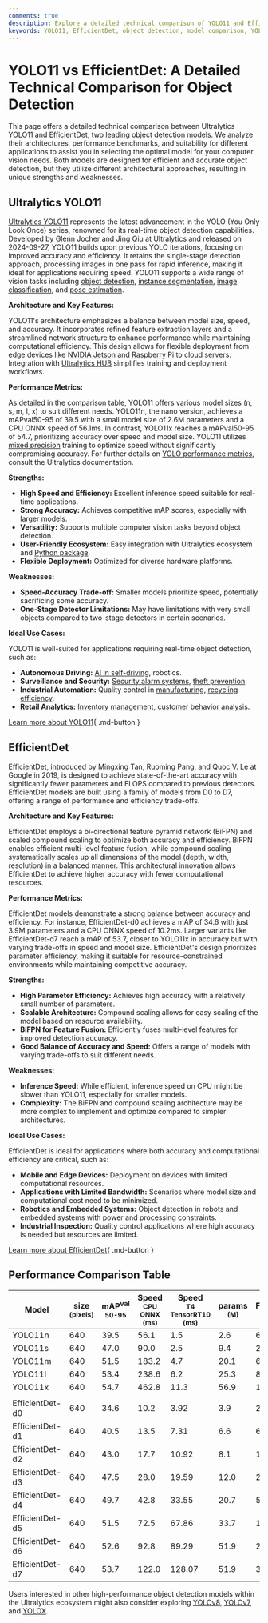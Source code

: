 ```yaml
---
comments: true
description: Explore a detailed technical comparison of YOLO11 and EfficientDet, including architecture, performance benchmarks, and ideal applications for object detection.
keywords: YOLO11, EfficientDet, object detection, model comparison, YOLO vs EfficientDet, computer vision, technical comparison, Ultralytics, performance benchmarks
---
```


# YOLO11 vs EfficientDet: A Detailed Technical Comparison for Object Detection

This page offers a detailed technical comparison between Ultralytics YOLO11 and EfficientDet, two leading object detection models. We analyze their architectures, performance benchmarks, and suitability for different applications to assist you in selecting the optimal model for your computer vision needs. Both models are designed for efficient and accurate object detection, but they utilize different architectural approaches, resulting in unique strengths and weaknesses.

<script async src="https://cdn.jsdelivr.net/npm/chart.js"></script>
<script defer src="../../javascript/benchmark.js"></script>

<canvas id="modelComparisonChart" width="1024" height="400" active-models='["YOLO11", "EfficientDet"]'></canvas>

## Ultralytics YOLO11

[Ultralytics YOLO11](https://docs.ultralytics.com/models/yolo11/) represents the latest advancement in the YOLO (You Only Look Once) series, renowned for its real-time object detection capabilities. Developed by Glenn Jocher and Jing Qiu at Ultralytics and released on 2024-09-27, YOLO11 builds upon previous YOLO iterations, focusing on improved accuracy and efficiency. It retains the single-stage detection approach, processing images in one pass for rapid inference, making it ideal for applications requiring speed. YOLO11 supports a wide range of vision tasks including [object detection](https://www.ultralytics.com/glossary/object-detection), [instance segmentation](https://www.ultralytics.com/glossary/instance-segmentation), [image classification](https://docs.ultralytics.com/tasks/classify/), and [pose estimation](https://docs.ultralytics.com/tasks/pose/).

**Architecture and Key Features:**

YOLO11's architecture emphasizes a balance between model size, speed, and accuracy. It incorporates refined feature extraction layers and a streamlined network structure to enhance performance while maintaining computational efficiency. This design allows for flexible deployment from edge devices like [NVIDIA Jetson](https://docs.ultralytics.com/guides/nvidia-jetson/) and [Raspberry Pi](https://docs.ultralytics.com/guides/raspberry-pi/) to cloud servers. Integration with [Ultralytics HUB](https://www.ultralytics.com/hub) simplifies training and deployment workflows.

**Performance Metrics:**

As detailed in the comparison table, YOLO11 offers various model sizes (n, s, m, l, x) to suit different needs. YOLO11n, the nano version, achieves a mAPval50-95 of 39.5 with a small model size of 2.6M parameters and a CPU ONNX speed of 56.1ms. In contrast, YOLO11x reaches a mAPval50-95 of 54.7, prioritizing accuracy over speed and model size. YOLO11 utilizes [mixed precision](https://www.ultralytics.com/glossary/mixed-precision) training to optimize speed without significantly compromising accuracy. For further details on [YOLO performance metrics](https://docs.ultralytics.com/guides/yolo-performance-metrics/), consult the Ultralytics documentation.

**Strengths:**

- **High Speed and Efficiency:** Excellent inference speed suitable for real-time applications.
- **Strong Accuracy:** Achieves competitive mAP scores, especially with larger models.
- **Versatility:** Supports multiple computer vision tasks beyond object detection.
- **User-Friendly Ecosystem:** Easy integration with Ultralytics ecosystem and [Python package](https://docs.ultralytics.com/usage/python/).
- **Flexible Deployment:** Optimized for diverse hardware platforms.

**Weaknesses:**

- **Speed-Accuracy Trade-off:** Smaller models prioritize speed, potentially sacrificing some accuracy.
- **One-Stage Detector Limitations:** May have limitations with very small objects compared to two-stage detectors in certain scenarios.

**Ideal Use Cases:**

YOLO11 is well-suited for applications requiring real-time object detection, such as:

- **Autonomous Driving:** [AI in self-driving](https://www.ultralytics.com/solutions/ai-in-automotive), robotics.
- **Surveillance and Security:** [Security alarm systems](https://www.ultralytics.com/blog/security-alarm-system-projects-with-ultralytics-yolov8), [theft prevention](https://www.ultralytics.com/blog/computer-vision-for-theft-prevention-enhancing-security).
- **Industrial Automation:** Quality control in [manufacturing](https://www.ultralytics.com/solutions/ai-in-manufacturing), [recycling efficiency](https://www.ultralytics.com/blog/recycling-efficiency-the-power-of-vision-ai-in-automated-sorting).
- **Retail Analytics:** [Inventory management](https://www.ultralytics.com/blog/ai-for-smarter-retail-inventory-management), [customer behavior analysis](https://www.ultralytics.com/blog/achieving-retail-efficiency-with-ai).

[Learn more about YOLO11](https://docs.ultralytics.com/models/yolo11/){ .md-button }

## EfficientDet

EfficientDet, introduced by Mingxing Tan, Ruoming Pang, and Quoc V. Le at Google in 2019, is designed to achieve state-of-the-art accuracy with significantly fewer parameters and FLOPS compared to previous detectors. EfficientDet models are built using a family of models from D0 to D7, offering a range of performance and efficiency trade-offs.

**Architecture and Key Features:**

EfficientDet employs a bi-directional feature pyramid network (BiFPN) and scaled compound scaling to optimize both accuracy and efficiency. BiFPN enables efficient multi-level feature fusion, while compound scaling systematically scales up all dimensions of the model (depth, width, resolution) in a balanced manner. This architectural innovation allows EfficientDet to achieve higher accuracy with fewer computational resources.

**Performance Metrics:**

EfficientDet models demonstrate a strong balance between accuracy and efficiency. For instance, EfficientDet-d0 achieves a mAP of 34.6 with just 3.9M parameters and a CPU ONNX speed of 10.2ms. Larger variants like EfficientDet-d7 reach a mAP of 53.7, closer to YOLO11x in accuracy but with varying trade-offs in speed and model size. EfficientDet's design prioritizes parameter efficiency, making it suitable for resource-constrained environments while maintaining competitive accuracy.

**Strengths:**

- **High Parameter Efficiency:** Achieves high accuracy with a relatively small number of parameters.
- **Scalable Architecture:** Compound scaling allows for easy scaling of the model based on resource availability.
- **BiFPN for Feature Fusion:** Efficiently fuses multi-level features for improved detection accuracy.
- **Good Balance of Accuracy and Speed:** Offers a range of models with varying trade-offs to suit different needs.

**Weaknesses:**

- **Inference Speed:** While efficient, inference speed on CPU might be slower than YOLO11, especially for smaller models.
- **Complexity:** The BiFPN and compound scaling architecture may be more complex to implement and optimize compared to simpler architectures.

**Ideal Use Cases:**

EfficientDet is ideal for applications where both accuracy and computational efficiency are critical, such as:

- **Mobile and Edge Devices:** Deployment on devices with limited computational resources.
- **Applications with Limited Bandwidth:** Scenarios where model size and computational cost need to be minimized.
- **Robotics and Embedded Systems:** Object detection in robots and embedded systems with power and processing constraints.
- **Industrial Inspection:** Quality control applications where high accuracy is needed but resources are limited.

[Learn more about EfficientDet](https://github.com/google/automl/tree/master/efficientdet#readme){ .md-button }

## Performance Comparison Table

| Model           | size<br><sup>(pixels) | mAP<sup>val<br>50-95 | Speed<br><sup>CPU ONNX<br>(ms) | Speed<br><sup>T4 TensorRT10<br>(ms) | params<br><sup>(M) | FLOPs<br><sup>(B) |
| --------------- | --------------------- | -------------------- | ------------------------------ | ----------------------------------- | ------------------ | ----------------- |
| YOLO11n         | 640                   | 39.5                 | 56.1                           | 1.5                                 | 2.6                | 6.5               |
| YOLO11s         | 640                   | 47.0                 | 90.0                           | 2.5                                 | 9.4                | 21.5              |
| YOLO11m         | 640                   | 51.5                 | 183.2                          | 4.7                                 | 20.1               | 68.0              |
| YOLO11l         | 640                   | 53.4                 | 238.6                          | 6.2                                 | 25.3               | 86.9              |
| YOLO11x         | 640                   | 54.7                 | 462.8                          | 11.3                                | 56.9               | 194.9             |
|                 |                       |                      |                                |                                     |                    |                   |
| EfficientDet-d0 | 640                   | 34.6                 | 10.2                           | 3.92                                | 3.9                | 2.54              |
| EfficientDet-d1 | 640                   | 40.5                 | 13.5                           | 7.31                                | 6.6                | 6.1               |
| EfficientDet-d2 | 640                   | 43.0                 | 17.7                           | 10.92                               | 8.1                | 11.0              |
| EfficientDet-d3 | 640                   | 47.5                 | 28.0                           | 19.59                               | 12.0               | 24.9              |
| EfficientDet-d4 | 640                   | 49.7                 | 42.8                           | 33.55                               | 20.7               | 55.2              |
| EfficientDet-d5 | 640                   | 51.5                 | 72.5                           | 67.86                               | 33.7               | 130.0             |
| EfficientDet-d6 | 640                   | 52.6                 | 92.8                           | 89.29                               | 51.9               | 226.0             |
| EfficientDet-d7 | 640                   | 53.7                 | 122.0                          | 128.07                              | 51.9               | 325.0             |

Users interested in other high-performance object detection models within the Ultralytics ecosystem might also consider exploring [YOLOv8](https://docs.ultralytics.com/models/yolov8/), [YOLOv7](https://docs.ultralytics.com/models/yolov7/), and [YOLOX](https://docs.ultralytics.com/compare/yolox-vs-yolo11/).
